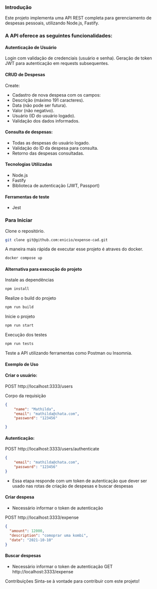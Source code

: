 ### Introdução
Este projeto implementa uma API REST completa para gerenciamento de despesas pessoais, utilizando Node.js, Fastify. 

### A API oferece as seguintes funcionalidades:

#### Autenticação de Usuário
Login com validação de credenciais (usuário e senha).
Geração de token JWT para autenticação em requests subsequentes.
#### CRUD de Despesas
Create:

- Cadastro de nova despesa com os campos:
- Descrição (máximo 191 caracteres).
- Data (não pode ser futura).
- Valor (não negativo).
- Usuário (ID do usuário logado).
- Validação dos dados informados.


#### Consulta de despesas:
- Todas as despesas do usuário logado.
- Validação do ID da despesa para consulta.
- Retorno das despesas consultadas.

#### Tecnologias Utilizadas
- Node.js
- Fastify
- Biblioteca de autenticação (JWT, Passport)

#### Ferramentas de teste 
- Jest


### Para Iniciar
Clone o repositório.
```bash
git clone git@github.com:enicio/expense-cad.git
```
A maneira mais rápida de executar esse projeto é atraves do docker.
```bash
docker compose up
```
#### Alternativa para execução do projeto

Instale as dependências
```bash
npm install
```
Realize o build do projeto
```bash
npm run build
```

Inicie o projeto
```bash
npm run start
```

Execução dos testes
```bash
npm run tests
```


Teste a API utilizando ferramentas como Postman ou Insomnia.


#### Exemplo de Uso
#### Criar o usuário:

POST http://localhost:3333/users

Corpo da requisição
```json
{
	"name": "Mathilda",
	"email": "mathilda@chata.com",
	"password": "123456"

}
```
#### Autenticação:

POST http://localhost:3333/users/authenticate

```json
{
	"email": "mathilda@chata.com",
	"password": "123456"
}
```
* Essa etapa responde com um token de autenticação que dever ser usado nas rotas de criação de despesas e buscar despesas

#### Criar despesa

* Necessário informar o token de autenticação

POST http://localhost:3333/expense

```json
{
  "amount": 12000,
  "description": "comoprar uma kombi",
  "date": "2021-10-10"
}
```

#### Buscar despesas
* Necessário informar o token de autenticação
GET http://localhost:3333/expense







Contribuições
Sinta-se à vontade para contribuir com este projeto!